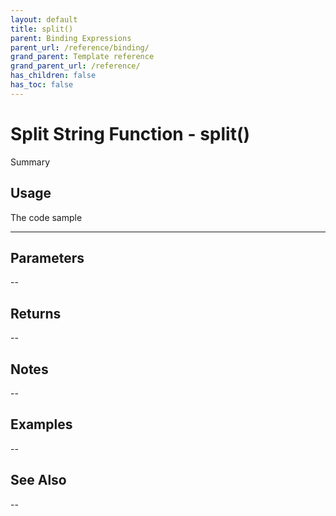 ```yaml
---
layout: default
title: split()
parent: Binding Expressions
parent_url: /reference/binding/
grand_parent: Template reference
grand_parent_url: /reference/
has_children: false
has_toc: false
---
```


# Split String Function - split()

Summary

## Usage

 The code sample

---

## Parameters

--

## Returns 

--

## Notes


-- 

## Examples


--


## See Also


--

